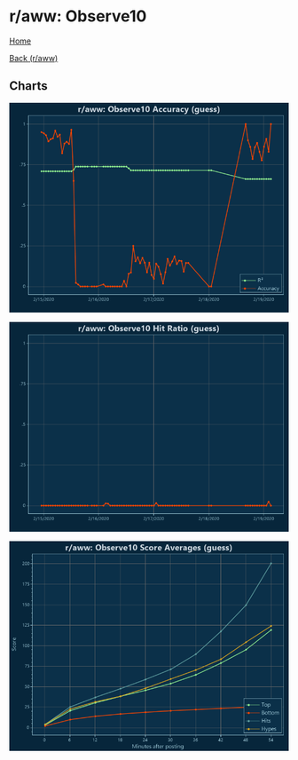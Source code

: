 # r/aww: Observe10

[Home](../../index.md)

[Back (r/aww)](../guess_aww.md)

## Charts

![r/aww R² (guess)](../../images/models/guess_aww_Observe10_Accuracy.png "r/aww R² (guess)")

![r/aww Hit Ratio (guess)](../../images/models/guess_aww_Observe10_HitRatio.png "r/aww Hit Ratio (guess)")

![r/aww Score Averages (guess)](../../images/models/guess_aww_Observe10_Scores.png "r/aww Score Averages (guess)")


